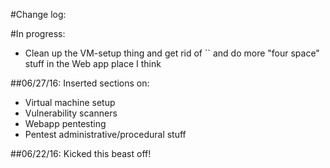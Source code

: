 #Change log:

#In progress:
* Clean up the VM-setup thing and get rid of `` and do more "four space" stuff in the Web app place I think

##06/27/16: 
Inserted sections on:
* Virtual machine setup
* Vulnerability scanners
* Webapp pentesting
* Pentest administrative/procedural stuff

##06/22/16: 
Kicked this beast off!

